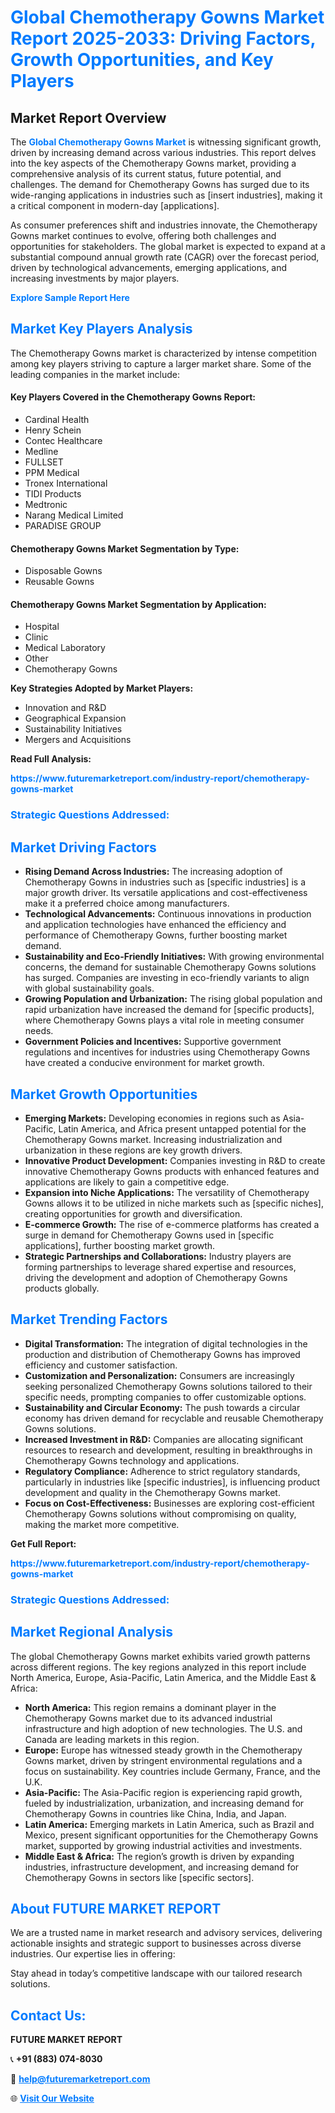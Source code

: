 <h1 style="color: #007BFF;">Global Chemotherapy Gowns Market Report 2025-2033: Driving Factors, Growth Opportunities, and Key Players</h1>

<section id="overview">
<h2>Market Report Overview</h2>
<p>The <a href="https://www.futuremarketreport.com/industry-report/chemotherapy-gowns-market" style="color: #007BFF; text-decoration: none;"><strong>Global Chemotherapy Gowns Market</strong></a> is witnessing significant growth, driven by increasing demand across various industries. This report delves into the key aspects of the Chemotherapy Gowns market, providing a comprehensive analysis of its current status, future potential, and challenges. The demand for Chemotherapy Gowns has surged due to its wide-ranging applications in industries such as [insert industries], making it a critical component in modern-day [applications].</p>
<p>As consumer preferences shift and industries innovate, the Chemotherapy Gowns market continues to evolve, offering both challenges and opportunities for stakeholders. The global market is expected to expand at a substantial compound annual growth rate (CAGR) over the forecast period, driven by technological advancements, emerging applications, and increasing investments by major players.</p>
</section>

<section id="overview">
<p><a href="https://www.futuremarketreport.com/request-sample/reportId=125006" style="color: #007BFF; text-decoration: none;"><strong>Explore Sample Report Here</strong></a></p>
</section>

<section id="key-players">
<h2 style="color: #007BFF;">Market Key Players Analysis</h2>
<p>The Chemotherapy Gowns market is characterized by intense competition among key players striving to capture a larger market share. Some of the leading companies in the market include:</p>
<h4>Key Players Covered in the Chemotherapy Gowns Report:</h4>
<ul><li>Cardinal Health</li><li>Henry Schein</li><li>Contec Healthcare</li><li>Medline</li><li>FULLSET</li><li>PPM Medical</li><li>Tronex International</li><li>TIDI Products</li><li>Medtronic</li><li>Narang Medical Limited</li><li>PARADISE GROUP</li></ul>
<h4>Chemotherapy Gowns Market Segmentation by Type:</h4>
<ul><li>Disposable Gowns</li><li>Reusable Gowns</li></ul>

<h4>Chemotherapy Gowns Market Segmentation by Application:</h4>
<ul><li>Hospital</li><li>Clinic</li><li>Medical Laboratory</li><li>Other</li><li>Chemotherapy Gowns</li></ul>
<p><strong>Key Strategies Adopted by Market Players:</strong></p>
<ul>
<li>Innovation and R&D</li>
<li>Geographical Expansion</li>
<li>Sustainability Initiatives</li>
<li>Mergers and Acquisitions</li>
</ul>
</section>

<section>
<p><strong>Read Full Analysis: </strong></p><a href="https://www.futuremarketreport.com/industry-report/chemotherapy-gowns-market" style="color: #007BFF; text-decoration: none;"><strong>https://www.futuremarketreport.com/industry-report/chemotherapy-gowns-market</strong></a>
<h3 style="color: #007BFF;">Strategic Questions Addressed:</h3>
</section>

<section id="driving-factors">
<h2 style="color: #007BFF;">Market Driving Factors</h2>
<ul>
<li><strong>Rising Demand Across Industries:</strong> The increasing adoption of Chemotherapy Gowns in industries such as [specific industries] is a major growth driver. Its versatile applications and cost-effectiveness make it a preferred choice among manufacturers.</li>
<li><strong>Technological Advancements:</strong> Continuous innovations in production and application technologies have enhanced the efficiency and performance of Chemotherapy Gowns, further boosting market demand.</li>
<li><strong>Sustainability and Eco-Friendly Initiatives:</strong> With growing environmental concerns, the demand for sustainable Chemotherapy Gowns solutions has surged. Companies are investing in eco-friendly variants to align with global sustainability goals.</li>
<li><strong>Growing Population and Urbanization:</strong> The rising global population and rapid urbanization have increased the demand for [specific products], where Chemotherapy Gowns plays a vital role in meeting consumer needs.</li>
<li><strong>Government Policies and Incentives:</strong> Supportive government regulations and incentives for industries using Chemotherapy Gowns have created a conducive environment for market growth.</li>
</ul>
</section>

<section id="growth-opportunities">
<h2 style="color: #007BFF;">Market Growth Opportunities</h2>
<ul>
<li><strong>Emerging Markets:</strong> Developing economies in regions such as Asia-Pacific, Latin America, and Africa present untapped potential for the Chemotherapy Gowns market. Increasing industrialization and urbanization in these regions are key growth drivers.</li>
<li><strong>Innovative Product Development:</strong> Companies investing in R&D to create innovative Chemotherapy Gowns products with enhanced features and applications are likely to gain a competitive edge.</li>
<li><strong>Expansion into Niche Applications:</strong> The versatility of Chemotherapy Gowns allows it to be utilized in niche markets such as [specific niches], creating opportunities for growth and diversification.</li>
<li><strong>E-commerce Growth:</strong> The rise of e-commerce platforms has created a surge in demand for Chemotherapy Gowns used in [specific applications], further boosting market growth.</li>
<li><strong>Strategic Partnerships and Collaborations:</strong> Industry players are forming partnerships to leverage shared expertise and resources, driving the development and adoption of Chemotherapy Gowns products globally.</li>
</ul>
</section>

<section id="trending-factors">
<h2 style="color: #007BFF;">Market Trending Factors</h2>
<ul>
<li><strong>Digital Transformation:</strong> The integration of digital technologies in the production and distribution of Chemotherapy Gowns has improved efficiency and customer satisfaction.</li>
<li><strong>Customization and Personalization:</strong> Consumers are increasingly seeking personalized Chemotherapy Gowns solutions tailored to their specific needs, prompting companies to offer customizable options.</li>
<li><strong>Sustainability and Circular Economy:</strong> The push towards a circular economy has driven demand for recyclable and reusable Chemotherapy Gowns solutions.</li>
<li><strong>Increased Investment in R&D:</strong> Companies are allocating significant resources to research and development, resulting in breakthroughs in Chemotherapy Gowns technology and applications.</li>
<li><strong>Regulatory Compliance:</strong> Adherence to strict regulatory standards, particularly in industries like [specific industries], is influencing product development and quality in the Chemotherapy Gowns market.</li>
<li><strong>Focus on Cost-Effectiveness:</strong> Businesses are exploring cost-efficient Chemotherapy Gowns solutions without compromising on quality, making the market more competitive.</li>
</ul>
</section>

<section>
<p><strong>Get Full Report: </strong></p><a href="https://www.futuremarketreport.com/industry-report/chemotherapy-gowns-market" style="color: #007BFF; text-decoration: none;"><strong>https://www.futuremarketreport.com/industry-report/chemotherapy-gowns-market</strong></a>
<h3 style="color: #007BFF;">Strategic Questions Addressed:</h3>
</section>


<section id="regional-analysis">
<h2 style="color: #007BFF;">Market Regional Analysis</h2>
<p>The global Chemotherapy Gowns market exhibits varied growth patterns across different regions. The key regions analyzed in this report include North America, Europe, Asia-Pacific, Latin America, and the Middle East & Africa:</p>
<ul>
<li><strong>North America:</strong> This region remains a dominant player in the Chemotherapy Gowns market due to its advanced industrial infrastructure and high adoption of new technologies. The U.S. and Canada are leading markets in this region.</li>
<li><strong>Europe:</strong> Europe has witnessed steady growth in the Chemotherapy Gowns market, driven by stringent environmental regulations and a focus on sustainability. Key countries include Germany, France, and the U.K.</li>
<li><strong>Asia-Pacific:</strong> The Asia-Pacific region is experiencing rapid growth, fueled by industrialization, urbanization, and increasing demand for Chemotherapy Gowns in countries like China, India, and Japan.</li>
<li><strong>Latin America:</strong> Emerging markets in Latin America, such as Brazil and Mexico, present significant opportunities for the Chemotherapy Gowns market, supported by growing industrial activities and investments.</li>
<li><strong>Middle East & Africa:</strong> The region’s growth is driven by expanding industries, infrastructure development, and increasing demand for Chemotherapy Gowns in sectors like [specific sectors].</li>
</ul>
</section>

<footer>
<h2 style="color: #007BFF;">About FUTURE MARKET REPORT</h2>
<p>We are a trusted name in market research and advisory services, delivering actionable insights and strategic support to businesses across diverse industries. Our expertise lies in offering:</p>

<p>Stay ahead in today’s competitive landscape with our tailored research solutions.</p>

<h2 style="color: #007BFF;">Contact Us:</h2>
<p><strong>FUTURE MARKET REPORT</strong></p>
<p>📞 <strong>+91 (883) 074-8030</strong></p>
<p>📧 <strong><a href="mailto:help@futuremarketreport.com" style="color: #007BFF;">help@futuremarketreport.com</a></strong></p>
<p>🌐 <strong><a href="https://www.futuremarketreport.com/" style="color: #007BFF;">Visit Our Website</a></strong></p>
</footer>
